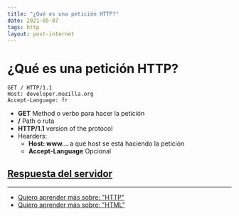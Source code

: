 ```yaml
---
title: "¿Qué es una petición HTTP?"
date: 2021-05-07
tags: http
layout: post-internet
---
```


# ¿Qué es una petición HTTP?

```http
GET / HTTP/1.1
Host: developer.mozilla.org
Accept-Language: fr
```
- **GET**
	Method o verbo para hacer la petición
- **/**
	Path o ruta
- **HTTP/1.1**
	version of the protocol
- Hearders:
	- **Host: www...**
		a qué host se está haciendo la petición
	- **Accept-Language**
		Opcional

## [Respuesta del servidor](http-respuesta-servidor)

---

- [Quiero aprender más sobre: "HTTP"](que-es-http)
- [Quiero aprender más sobre: "HTML"](../00/html)